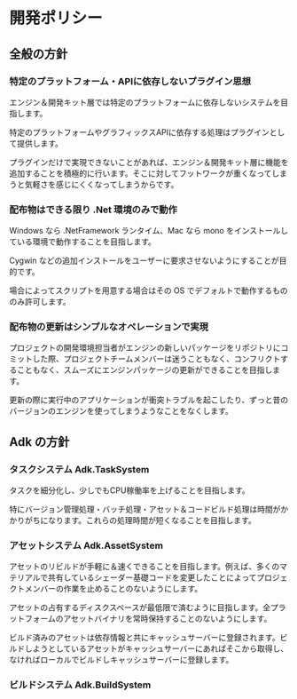 # 開発ポリシー

## 全般の方針

### 特定のプラットフォーム・APIに依存しないプラグイン思想

エンジン＆開発キット層では特定のプラットフォームに依存しないシステムを目指します。

特定のプラットフォームやグラフィックスAPIに依存する処理はプラグインとして提供します。

プラグインだけで実現できないことがあれば、エンジン＆開発キット層に機能を追加することを積極的に行います。そこに対してフットワークが重くなってしまうと気軽さを感じにくくなってしまうからです。

### 配布物はできる限り .Net 環境のみで動作

Windows なら .NetFramework ランタイム、Mac なら mono をインストールしている環境で動作することを目指します。

Cygwin などの追加インストールをユーザーに要求させないようにすることが目的です。

場合によってスクリプトを用意する場合はその OS でデフォルトで動作するもののみ許可します。

### 配布物の更新はシンプルなオペレーションで実現

プロジェクトの開発環境担当者がエンジンの新しいパッケージをリポジトリにコミットした際、プロジェクトチームメンバーは迷うこともなく、コンフリクトすることもなく、スムーズにエンジンパッケージの更新ができることを目指します。

更新の際に実行中のアプリケーションが衝突トラブルを起こしたり、ずっと昔のバージョンのエンジンを使ってしまうようなことをなくします。

## Adk の方針

### タスクシステム Adk.TaskSystem

タスクを細分化し、少しでもCPU稼働率を上げることを目指します。

特にバージョン管理処理・バッチ処理・アセット＆コードビルド処理は時間がかかりがちになります。これらの処理時間が短くなることを目指します。

### アセットシステム Adk.AssetSystem

アセットのリビルドが手軽に＆速くできることを目指します。例えば、多くのマテリアルで共有しているシェーダー基礎コードを変更したことによってプロジェクトメンバーの作業を止めることのないようにします。

アセットの占有するディスクスペースが最低限で済むように目指します。全プラットフォームのアセットバイナリを常時保持することのないようにします。

ビルド済みのアセットは依存情報と共にキャッシュサーバーに登録されます。ビルドしようとしているアセットがキャッシュサーバーにあればそこから取得し、なければローカルでビルドしキャッシュサーバーに登録します。

### ビルドシステム Adk.BuildSystem






